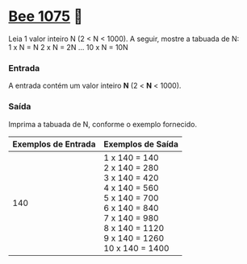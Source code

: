 # <a href="https://www.beecrowd.com.br/judge/pt/problems/view/1075"> Bee 1075</a> 🐝

Leia 1 valor inteiro N (2 < N < 1000). A seguir, mostre a tabuada de N:      
1 x N = N      2 x N = 2N        ...       10 x N = 10N

### Entrada
A entrada contém um valor inteiro <strong>N</strong> (2 < <strong>N</strong> < 1000).


### Saída
Imprima a tabuada de N, conforme o exemplo fornecido.



| Exemplos de Entrada | Exemplos de Saída|
|---| ---|
|140 | 1 x 140 = 140<br>2 x 140 = 280<br>3 x 140 = 420<br>4 x 140 = 560<br>5 x 140 = 700<br>6 x 140 = 840<br>7 x 140 = 980<br>8 x 140 = 1120<br>9 x 140 = 1260<br>10 x 140 = 1400|




